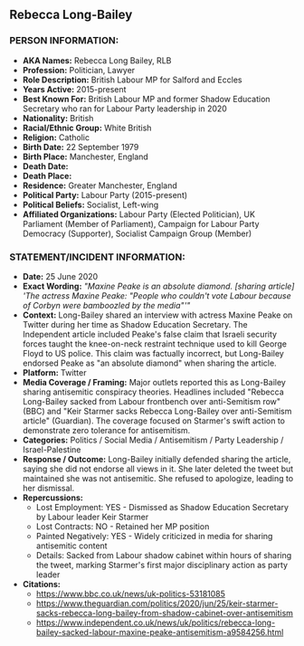 ## Rebecca Long-Bailey

### PERSON INFORMATION:
- **AKA Names:** Rebecca Long Bailey, RLB
- **Profession:** Politician, Lawyer
- **Role Description:** British Labour MP for Salford and Eccles
- **Years Active:** 2015-present
- **Best Known For:** British Labour MP and former Shadow Education Secretary who ran for Labour Party leadership in 2020
- **Nationality:** British
- **Racial/Ethnic Group:** White British
- **Religion:** Catholic
- **Birth Date:** 22 September 1979
- **Birth Place:** Manchester, England
- **Death Date:** 
- **Death Place:** 
- **Residence:** Greater Manchester, England
- **Political Party:** Labour Party (2015-present)
- **Political Beliefs:** Socialist, Left-wing
- **Affiliated Organizations:** Labour Party (Elected Politician), UK Parliament (Member of Parliament), Campaign for Labour Party Democracy (Supporter), Socialist Campaign Group (Member)

### STATEMENT/INCIDENT INFORMATION:
- **Date:** 25 June 2020
- **Exact Wording:** *"Maxine Peake is an absolute diamond. [sharing article] 'The actress Maxine Peake: "People who couldn't vote Labour because of Corbyn were bamboozled by the media"'"*
- **Context:** Long-Bailey shared an interview with actress Maxine Peake on Twitter during her time as Shadow Education Secretary. The Independent article included Peake's false claim that Israeli security forces taught the knee-on-neck restraint technique used to kill George Floyd to US police. This claim was factually incorrect, but Long-Bailey endorsed Peake as "an absolute diamond" when sharing the article.
- **Platform:** Twitter
- **Media Coverage / Framing:** Major outlets reported this as Long-Bailey sharing antisemitic conspiracy theories. Headlines included "Rebecca Long-Bailey sacked from Labour frontbench over anti-Semitism row" (BBC) and "Keir Starmer sacks Rebecca Long-Bailey over anti-Semitism article" (Guardian). The coverage focused on Starmer's swift action to demonstrate zero tolerance for antisemitism.
- **Categories:** Politics / Social Media / Antisemitism / Party Leadership / Israel-Palestine
- **Response / Outcome:** Long-Bailey initially defended sharing the article, saying she did not endorse all views in it. She later deleted the tweet but maintained she was not antisemitic. She refused to apologize, leading to her dismissal.
- **Repercussions:**
  - Lost Employment: YES - Dismissed as Shadow Education Secretary by Labour leader Keir Starmer
  - Lost Contracts: NO - Retained her MP position
  - Painted Negatively: YES - Widely criticized in media for sharing antisemitic content
  - Details: Sacked from Labour shadow cabinet within hours of sharing the tweet, marking Starmer's first major disciplinary action as party leader
- **Citations:** 
  - https://www.bbc.co.uk/news/uk-politics-53181085
  - https://www.theguardian.com/politics/2020/jun/25/keir-starmer-sacks-rebecca-long-bailey-from-shadow-cabinet-over-antisemitism
  - https://www.independent.co.uk/news/uk/politics/rebecca-long-bailey-sacked-labour-maxine-peake-antisemitism-a9584256.html